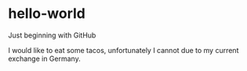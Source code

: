 # hello-world
Just beginning with GitHub

I would like to eat some tacos, unfortunately I cannot due to my current exchange in Germany.
